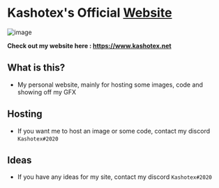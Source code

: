 # Kashotex's Official [Website](https://www.kashotex.net)


![image](https://www.kashotex.net/Images/new%20thing.PNG)

**Check out my website here : https://www.kashotex.net**

## What is this?
* My personal website, mainly for hosting some images, code and showing off my GFX

## Hosting
* If you want me to host an image or some code, contact my discord `Kashotex#2020`

## Ideas
* If you have any ideas for my site, contact my discord `Kashotex#2020`
